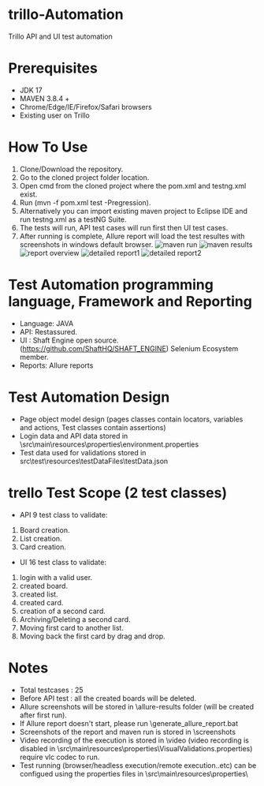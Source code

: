 # trillo-Automation
Trillo API and UI test automation
# Prerequisites
- JDK 17
- MAVEN 3.8.4 +
- Chrome/Edge/IE/Firefox/Safari browsers
- Existing user on Trillo
# How To Use
1. Clone/Download the repository.
2. Go to the cloned project folder location.
3. Open cmd from the cloned project where the pom.xml and testng.xml exist.
4. Run (mvn -f pom.xml test -Pregression). 
5. Alternatively you can import existing maven project to Eclipse IDE and run testng.xml as a testNG Suite.
6. The tests will run, API test cases will run first then UI test cases.
7. After running is complete, Allure report will load the test resultes with screenshots in windows default browser.
![maven run](https://github.com/mghazalde/trillo-Automation/assets/102529622/eeac3e45-92b4-48ae-a6ad-7f7c90320683)
![maven results](https://github.com/mghazalde/trillo-Automation/assets/102529622/cb9d40af-7e93-47a0-a945-e5a1133eaf8c)
![report overview](https://github.com/mghazalde/trillo-Automation/assets/102529622/8425120d-de34-484e-86e5-ea6c4bdfd745)
![detailed report1](https://github.com/mghazalde/trillo-Automation/assets/102529622/c4f82cf3-0dad-415b-ac48-6f83c666ca4d)
![detailed report2](https://github.com/mghazalde/trillo-Automation/assets/102529622/19fedd83-3c60-469a-89dc-241c8c980bf2)

# Test Automation programming language, Framework and Reporting 
- Language: JAVA
- API: Restassured. 
- UI : Shaft Engine open source. (https://github.com/ShaftHQ/SHAFT_ENGINE) Selenium Ecosystem member. 
- Reports: Allure reports

# Test Automation Design
- Page object model design (pages classes contain locators, variables and actions, Test classes contain assertions)
- Login data and API data stored in \src\main\resources\properties\environment.properties
- Test data used for validations stored in src\test\resources\testDataFiles\testData.json
 
# trello Test Scope (2 test classes)
- API 9 test class to validate:
1. Board creation.
2. List creation.   
3. Card creation.   
- UI 16 test class to validate:
1. login with a valid user.
2. created board.
3. created list.
4. created card.
5. creation of a second card.
6. Archiving/Deleting a second card.
7. Moving first card to another list.
8. Moving back the first card by drag and drop.

# Notes
- Total testcases : 25
- Before API test : all the created boards will be deleted.
- Allure screenshots will be stored in \allure-results folder (will be created after first run).
- If Allure report doesn't start, please run \generate_allure_report.bat
- Screenshots of the report and maven run is stored in \screenshots
- Video recording of the execution is stored in \video  (video recording is disabled in \src\main\resources\properties\VisualValidations.properties) require vlc codec to run.
- Test running (browser/headless execution/remote execution..etc) can be configued using the properties files in \src\main\resources\properties\
